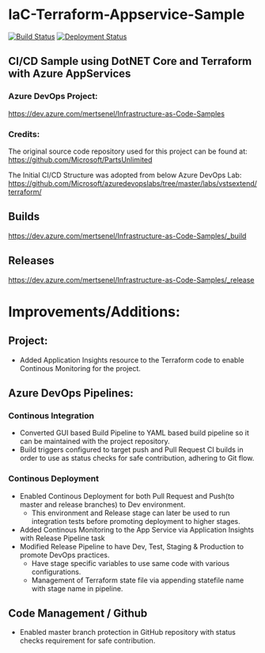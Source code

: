# IaC-Terraform-Appservice-Sample

[![Build Status](https://dev.azure.com/mertsenel/Infrastructure-as-Code-Samples/_apis/build/status/MertSenel.iac-terraform-appservice-sample?branchName=master)](https://dev.azure.com/mertsenel/Infrastructure-as-Code-Samples/_build/latest?definitionId=2&branchName=master) [![Deployment Status](https://vsrm.dev.azure.com/mertsenel/_apis/public/Release/badge/2bffee41-9bcd-41f2-a297-352aba60e0dd/1/1)](https://vsrm.dev.azure.com/mertsenel/_apis/public/Release/badge/2bffee41-9bcd-41f2-a297-352aba60e0dd/1/1) 

## CI/CD Sample using DotNET Core and Terraform with Azure AppServices

### Azure DevOps Project: 
https://dev.azure.com/mertsenel/Infrastructure-as-Code-Samples

### Credits:

The original source code repository used for this project can be found at: https://github.com/Microsoft/PartsUnlimited

The Initial CI/CD Structure was adopted from below Azure DevOps Lab: https://github.com/Microsoft/azuredevopslabs/tree/master/labs/vstsextend/terraform/
## Builds
https://dev.azure.com/mertsenel/Infrastructure-as-Code-Samples/_build
## Releases
https://dev.azure.com/mertsenel/Infrastructure-as-Code-Samples/_release

# Improvements/Additions:

## Project:
- Added Application Insights resource to the Terraform code to enable Continous Monitoring for the project. 

## Azure DevOps Pipelines:
### Continous Integration
- Converted GUI based Build Pipeline to YAML based build pipeline so it can be maintained with the project repository.
- Build triggers configured to target push and Pull Request CI builds in order to use as status checks for safe contribution, adhering to Git flow. 
### Continous Deployment
- Enabled Continous Deployment for both Pull Request and Push(to master and release branches) to Dev environment. 
  - This environment and Release stage can later be used to run integration tests before promoting deployment to higher stages.  
- Added Continous Monitoring to the App Service via Application Insights with Release Pipeline task
- Modified Release Pipeline to have Dev, Test, Staging & Production to promote DevOps practices. 
  - Have stage specific variables to use same code with various configurations.
  - Management of Terraform state file via appending statefile name with stage name in pipeline.

## Code Management / Github
- Enabled master branch protection in GitHub repository with status checks requirement for safe contribution. 

